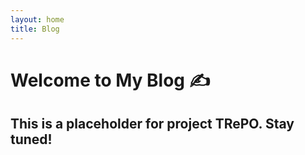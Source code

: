 ```yaml
---
layout: home
title: Blog
---
```


# Welcome to My Blog ✍️

## This is a placeholder for project TRePO. Stay tuned!
